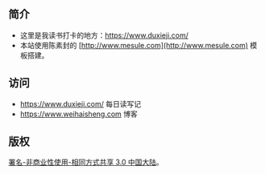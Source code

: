 ## 简介

- 这里是我读书打卡的地方：https://www.duxieji.com/
- 本站使用陈素封的 [http://www.mesule.com](http://www.mesule.com) 模板搭建。

## 访问

- https://www.duxieji.com/ 每日读写记
- https://www.weihaisheng.com  博客

## 版权

[署名-非商业性使用-相同方式共享 3.0 中国大陆](http://creativecommons.org/licenses/by-nc-sa/3.0/cn/)。
